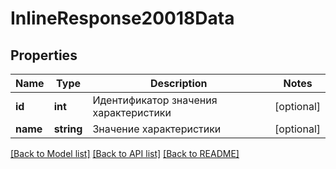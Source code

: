 # InlineResponse20018Data

## Properties
Name | Type | Description | Notes
------------ | ------------- | ------------- | -------------
**id** | **int** | Идентификатор значения характеристики | [optional] 
**name** | **string** | Значение характеристики | [optional] 

[[Back to Model list]](../../README.md#documentation-for-models) [[Back to API list]](../../README.md#documentation-for-api-endpoints) [[Back to README]](../../README.md)

